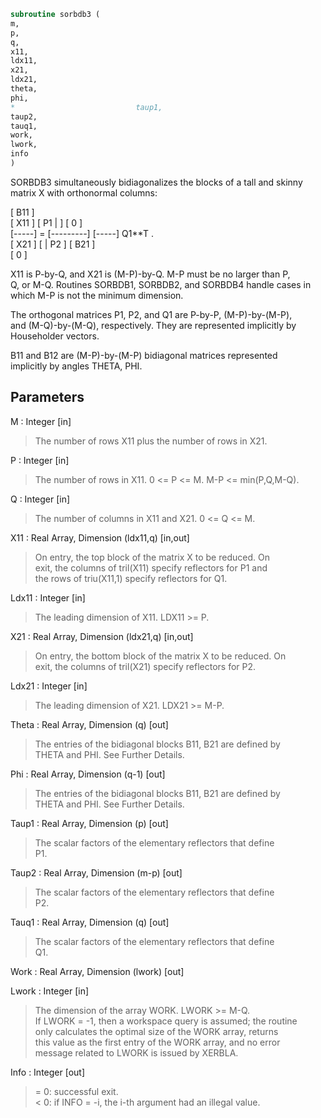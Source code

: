 ```fortran  
subroutine sorbdb3 (  
m,  
p,  
q,  
x11,  
ldx11,  
x21,  
ldx21,  
theta,  
phi,  
*                           taup1,  
taup2,  
tauq1,  
work,  
lwork,  
info  
)  
```  
  
SORBDB3 simultaneously bidiagonalizes the blocks of a tall and skinny  
matrix X with orthonormal columns:  
  
[ B11 ]  
[ X11 ]   [ P1 |    ] [  0  ]  
[-----] = [---------] [-----] Q1**T .  
[ X21 ]   [    | P2 ] [ B21 ]  
[  0  ]  
  
X11 is P-by-Q, and X21 is (M-P)-by-Q. M-P must be no larger than P,  
Q, or M-Q. Routines SORBDB1, SORBDB2, and SORBDB4 handle cases in  
which M-P is not the minimum dimension.  
  
The orthogonal matrices P1, P2, and Q1 are P-by-P, (M-P)-by-(M-P),  
and (M-Q)-by-(M-Q), respectively. They are represented implicitly by  
Householder vectors.  
  
B11 and B12 are (M-P)-by-(M-P) bidiagonal matrices represented  
implicitly by angles THETA, PHI.  
  
  
## Parameters  
M : Integer [in]  
> The number of rows X11 plus the number of rows in X21.  
  
P : Integer [in]  
> The number of rows in X11. 0 <= P <= M. M-P <= min(P,Q,M-Q).  
  
Q : Integer [in]  
> The number of columns in X11 and X21. 0 <= Q <= M.  
  
X11 : Real Array, Dimension (ldx11,q) [in,out]  
> On entry, the top block of the matrix X to be reduced. On  
> exit, the columns of tril(X11) specify reflectors for P1 and  
> the rows of triu(X11,1) specify reflectors for Q1.  
  
Ldx11 : Integer [in]  
> The leading dimension of X11. LDX11 >= P.  
  
X21 : Real Array, Dimension (ldx21,q) [in,out]  
> On entry, the bottom block of the matrix X to be reduced. On  
> exit, the columns of tril(X21) specify reflectors for P2.  
  
Ldx21 : Integer [in]  
> The leading dimension of X21. LDX21 >= M-P.  
  
Theta : Real Array, Dimension (q) [out]  
> The entries of the bidiagonal blocks B11, B21 are defined by  
> THETA and PHI. See Further Details.  
  
Phi : Real Array, Dimension (q-1) [out]  
> The entries of the bidiagonal blocks B11, B21 are defined by  
> THETA and PHI. See Further Details.  
  
Taup1 : Real Array, Dimension (p) [out]  
> The scalar factors of the elementary reflectors that define  
> P1.  
  
Taup2 : Real Array, Dimension (m-p) [out]  
> The scalar factors of the elementary reflectors that define  
> P2.  
  
Tauq1 : Real Array, Dimension (q) [out]  
> The scalar factors of the elementary reflectors that define  
> Q1.  
  
Work : Real Array, Dimension (lwork) [out]  
  
Lwork : Integer [in]  
> The dimension of the array WORK. LWORK >= M-Q.  
> If LWORK = -1, then a workspace query is assumed; the routine  
> only calculates the optimal size of the WORK array, returns  
> this value as the first entry of the WORK array, and no error  
> message related to LWORK is issued by XERBLA.  
  
Info : Integer [out]  
> = 0:  successful exit.  
> < 0:  if INFO = -i, the i-th argument had an illegal value.  
  
